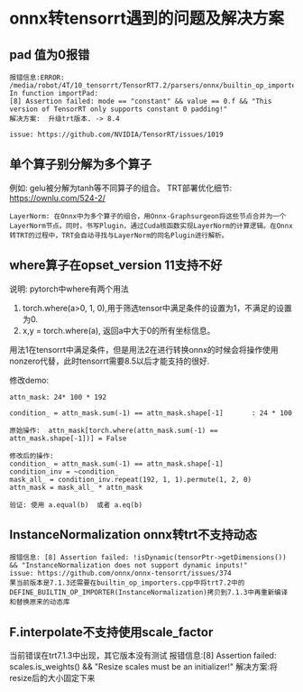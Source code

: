 # **onnx转tensorrt遇到的问题及解决方案**

## **pad 值为0报错**
```
报错信息:ERROR: /media/robot/4T/10_tensorrt/TensorRT7.2/parsers/onnx/builtin_op_importers.cpp:2260 In function importPad:
[8] Assertion failed: mode == "constant" && value == 0.f && "This version of TensorRT only supports constant 0 padding!"
解决方案:  升级trt版本. -> 8.4

issue: https://github.com/NVIDIA/TensorRT/issues/1019
```


## **单个算子别分解为多个算子**
例如: gelu被分解为tanh等不同算子的组合。
TRT部署优化细节: https://ownlu.com/524-2/

```
LayerNorm: 在Onnx中为多个算子的组合，用Onnx-Graphsurgeon将这些节点合并为一个LayerNorm节点。同时，书写Plugin，通过Cuda核函数实现LayerNorm的计算逻辑。在Onnx转TRT的过程中，TRT会自动寻找与LayerNorm的同名Plugin进行解析。

```
## **where算子在opset_version 11支持不好**
说明: pytorch中where有两个用法
1. torch.where(a>0, 1, 0),用于筛选tensor中满足条件的设置为1，不满足的设置为0.
2. x,y = torch.where(a), 返回a中大于0的所有坐标信息。

用法1在tensorrt中满足条件，但是用法2在进行转换onnx的时候会将操作使用nonzero代替，此时tensorrt需要8.5以后才能支持的很好.

修改demo:
```
attn_mask: 24* 100 * 192

condition_ = attn_mask.sum(-1) == attn_mask.shape[-1]       : 24 * 100

原始操作:  attn_mask[torch.where(attn_mask.sum(-1) == attn_mask.shape[-1])] = False

修改后的操作: 
condition_ = attn_mask.sum(-1) == attn_mask.shape[-1] 
condition_inv = ~condition_
mask_all_ = condition_inv.repeat(192, 1, 1).permute(1, 2, 0)
attn_mask = mask_all_ * attn_mask

验证: 使用 a.equal(b)  或者 a.eq(b)

```


## **InstanceNormalization onnx转trt不支持动态**
```
报错信息: [8] Assertion failed: !isDynamic(tensorPtr->getDimensions()) && "InstanceNormalization does not support dynamic inputs!"
issue: https://github.com/onnx/onnx-tensorrt/issues/374
果当前版本是7.1.3还需要在builtin_op_importers.cpp中将trt7.2中的DEFINE_BUILTIN_OP_IMPORTER(InstanceNormalization)拷贝到7.1.3中再重新编译和替换原来的动态库
```

## **F.interpolate不支持使用scale_factor**
当前错误在trt7.1.3中出现，其它版本没有测试
报错信息:[8] Assertion failed: scales.is_weights() && "Resize scales must be an initializer!"
解决方案:将resize后的大小固定下来